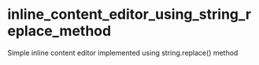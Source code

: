 # inline_content_editor_using_string_replace_method
Simple inline content editor implemented using string.replace() method

